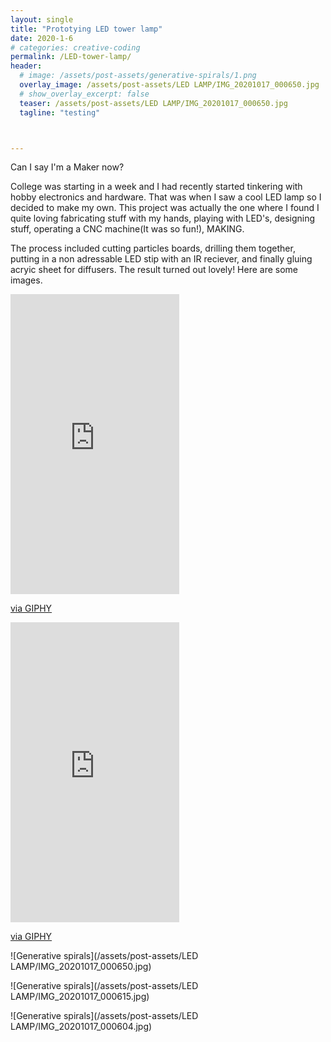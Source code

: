 ```yaml
---
layout: single
title: "Prototying LED tower lamp"
date: 2020-1-6
# categories: creative-coding
permalink: /LED-tower-lamp/
header:
  # image: /assets/post-assets/generative-spirals/1.png
  overlay_image: /assets/post-assets/LED LAMP/IMG_20201017_000650.jpg
  # show_overlay_excerpt: false
  teaser: /assets/post-assets/LED LAMP/IMG_20201017_000650.jpg
  tagline: "testing"



---
```

Can I say I'm a Maker now?

College was starting in a week and I had recently started tinkering with hobby electronics and hardware. That was when I saw a cool LED lamp so I decided to make my own. This project was actually the one where I found I quite loving fabricating stuff with my hands, playing with LED's, designing stuff, operating a CNC machine(It was so fun!), MAKING.

The process included cutting particles boards, drilling them together, putting in a non adressable LED stip with an IR reciever, and finally gluing acryic sheet for diffusers. The result turned out lovely! Here are some images.

<iframe src="https://giphy.com/embed/socbLeXEm24DGcST8O" width="270" height="480" frameBorder="0" class="giphy-embed" allowFullScreen></iframe><p><a href="https://giphy.com/gifs/socbLeXEm24DGcST8O">via GIPHY</a></p>

<iframe src="https://giphy.com/embed/cRHYXW9QkWreNZiN6Z" width="270" height="480" frameBorder="0" class="giphy-embed" allowFullScreen></iframe><p><a href="https://giphy.com/gifs/cRHYXW9QkWreNZiN6Z">via GIPHY</a></p>


<!-- 
<div style="width:100%;height:0;padding-bottom:178%;position:relative;"><iframe src="https://giphy.com/embed/cRHYXW9QkWreNZiN6Z" width="100%" height="100%" style="position:absolute" frameBorder="0" class="giphy-embed" allowFullScreen></iframe></div><p><a href="https://giphy.com/gifs/cRHYXW9QkWreNZiN6Z">via GIPHY</a></p> -->

![Generative spirals](/assets/post-assets/LED LAMP/IMG_20201017_000650.jpg)


![Generative spirals](/assets/post-assets/LED LAMP/IMG_20201017_000615.jpg)


![Generative spirals](/assets/post-assets/LED LAMP/IMG_20201017_000604.jpg)

